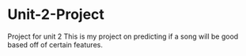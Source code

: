 # Unit-2-Project
Project for unit 2
This is my project on predicting if a song will be good based off of certain features.
